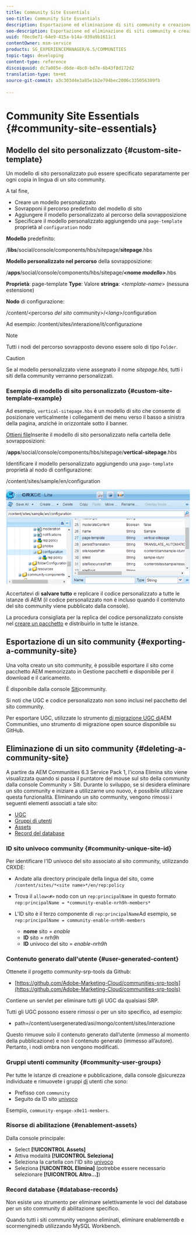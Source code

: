 ```yaml
---
title: Community Site Essentials
seo-title: Community Site Essentials
description: Esportazione ed eliminazione di siti community e creazione di modelli di sito personalizzati
seo-description: Esportazione ed eliminazione di siti community e creazione di modelli di sito personalizzati
uuid: f0ec0e71-64e9-415a-b14a-939a9b1611c1
contentOwner: msm-service
products: SG_EXPERIENCEMANAGER/6.5/COMMUNITIES
topic-tags: developing
content-type: reference
discoiquuid: dc7a085e-d6de-4bc8-bd7e-6b43f8d172d2
translation-type: tm+mt
source-git-commit: a3c303d4e3a85e1b2e794bec2006c335056309fb

---
```



# Community Site Essentials {#community-site-essentials}

## Modello del sito personalizzato {#custom-site-template}

Un modello di sito personalizzato può essere specificato separatamente per ogni copia in lingua di un sito community.

A tal fine,

* Creare un modello personalizzato
* Sovrapponi il percorso predefinito del modello di sito
* Aggiungere il modello personalizzato al percorso della sovrapposizione
* Specificare il modello personalizzato aggiungendo una `page-template` proprietà al `configuration` nodo

**Modello** predefinito:

/**libs**/social/console/components/hbs/sitepage/**sitepage**.hbs

**Modello personalizzato nel percorso** della sovrapposizione:

/**apps**/social/console/components/hbs/sitepage/**&lt;nome *modello*>**.hbs

**Proprietà**: page-template **Type**: Valore **stringa**: &lt;*template-name*> (nessuna estensione)

**Nodo** di configurazione:

/content/&lt;percorso *del sito* community>/&lt;*lang*>/configuration

Ad esempio: /content/sites/interazione/it/configurazione

>[!NOTE]
>
>Tutti i nodi del percorso sovrapposto devono essere solo di tipo `Folder`.

>[!CAUTION]
>
>Se al modello personalizzato viene assegnato il nome *sitepage.hbs,* tutti i siti della community verranno personalizzati.

### Esempio di modello di sito personalizzato {#custom-site-template-example}

Ad esempio, `vertical-sitepage.hbs` è un modello di sito che consente di posizionare verticalmente i collegamenti dei menu verso il basso a sinistra della pagina, anziché in orizzontale sotto il banner.

[Ottieni file](assets/vertical-sitepage.hbs)Inserite il modello di sito personalizzato nella cartella delle sovrapposizioni:

/**apps**/social/console/components/hbs/sitepage/**vertical-sitepage**.hbs

Identificare il modello personalizzato aggiungendo una `page-template` proprietà al nodo di configurazione:

/content/sites/sample/en/configuration

![chlimage_1-80](assets/chlimage_1-80.png)

Accertatevi di **salvare tutto** e replicare il codice personalizzato a tutte le istanze di AEM (il codice personalizzato non è incluso quando il contenuto del sito community viene pubblicato dalla console).

La procedura consigliata per la replica del codice personalizzato consiste nel [creare un pacchetto](../../help/sites-administering/package-manager.md#creating-a-new-package) e distribuirlo in tutte le istanze.

## Esportazione di un sito community {#exporting-a-community-site}

Una volta creato un sito community, è possibile esportare il sito come pacchetto AEM memorizzato in Gestione pacchetti e disponibile per il download e il caricamento.

È disponibile dalla console [Siti](sites-console.md#exporting-the-site)community.

Si noti che UGC e codice personalizzato non sono inclusi nel pacchetto del sito community.

Per esportare UGC, utilizzate lo strumento [di migrazione UGC di](https://github.com/Adobe-Marketing-Cloud/communities-ugc-migration)AEM Communities, uno strumento di migrazione open source disponibile su GitHub.

## Eliminazione di un sito community {#deleting-a-community-site}

A partire da AEM Communities 6.3 Service Pack 1, l&#39;icona Elimina sito viene visualizzata quando si passa il puntatore del mouse sul sito della community dalla console Community > Siti. Durante lo sviluppo, se si desidera eliminare un sito community e iniziare a utilizzarne uno nuovo, è possibile utilizzare questa funzionalità. Eliminando un sito community, vengono rimossi i seguenti elementi associati a tale sito:

* [UGC](#user-generated-content)
* [Gruppi di utenti](#community-user-groups)
* [Assets](#enablement-assets)
* [Record del database](#database-records)

### ID sito univoco community {#community-unique-site-id}

Per identificare l&#39;ID univoco del sito associato al sito community, utilizzando CRXDE:

* Andate alla directory principale della lingua del sito, come `/content/sites/*<site name>*/en/rep:policy`

* Trova il `allow<#>` nodo con un `rep:principalName` in questo formato `rep:principalName = *community-enable-nrh9h-members*`

* L&#39;ID sito è il terzo componente di `rep:principalName`Ad esempio, se `rep:principalName = community-enable-nrh9h-members`

   * **nome** sito = *enable*
   * **ID** sito = *nrh9h*
   * **ID** univoco del sito = *enable-nrh9h*

### Contenuto generato dall&#39;utente {#user-generated-content}

Ottenete il progetto community-srp-tools da Github:

* [https://github.com/Adobe-Marketing-Cloud/communities-srp-tools](https://github.com/Adobe-Marketing-Cloud/communities-srp-tools)

Contiene un servlet per eliminare tutti gli UGC da qualsiasi SRP.

Tutti gli UGC possono essere rimossi o per un sito specifico, ad esempio:

* path=/content/usergenerated/asi/mongo/content/sites/interazione

Questo rimuove solo il contenuto generato dall’utente (immesso al momento della pubblicazione) e non il contenuto generato (immesso all’autore). Pertanto, i nodi [](srp.md#shadownodes) ombra non vengono modificati.

### Gruppi utenti community {#community-user-groups}

Per tutte le istanze di creazione e pubblicazione, dalla console [di](../../help/sites-administering/security.md)sicurezza individuate e rimuovete i gruppi [di](users.md) utenti che sono:

* Prefisso con `community`
* Seguito da ID sito [univoco](#community-unique-site-id)

Esempio, `community-engage-x0e11-members`.

### Risorse di abilitazione {#enablement-assets}

Dalla console principale:

* Select **[!UICONTROL Assets]**
* Attiva modalità **[!UICONTROL Seleziona]**
* Seleziona la cartella con l&#39;ID sito [univoco](#community-unique-site-id)
* Seleziona **[!UICONTROL Elimina]** (potrebbe essere necessario selezionare **[!UICONTROL Altro...]**)

### Record database {#database-records}

Non esiste uno strumento per eliminare selettivamente le voci del database per un sito community di abilitazione specifico.

Quando tutti i siti community vengono eliminati, eliminare enablementdb e scormenginedb utilizzando MySQL Workbench.
